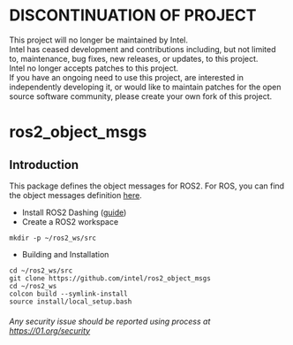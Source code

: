 # DISCONTINUATION OF PROJECT #  
This project will no longer be maintained by Intel.  
Intel has ceased development and contributions including, but not limited to, maintenance, bug fixes, new releases, or updates, to this project.  
Intel no longer accepts patches to this project.  
 If you have an ongoing need to use this project, are interested in independently developing it, or would like to maintain patches for the open source software community, please create your own fork of this project.  
  
# ros2_object_msgs
## Introduction
This package defines the object messages for ROS2. For ROS, you can find the object messages definition [here](https://github.com/intel/object_msgs).

* Install ROS2 Dashing ([guide](https://index.ros.org/doc/ros2/Installation/Dashing/Linux-Install-Debians/)) 
* Create a ROS2 workspace
```Shell
mkdir -p ~/ros2_ws/src
```
* Building and Installation
```
cd ~/ros2_ws/src
git clone https://github.com/intel/ros2_object_msgs
cd ~/ros2_ws
colcon build --symlink-install
source install/local_setup.bash
```

###### *Any security issue should be reported using process at https://01.org/security*
